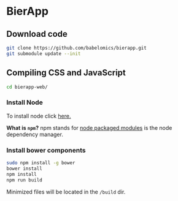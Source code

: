 BierApp
=======

## Download code
```bash
git clone https://github.com/babelomics/bierapp.git
git submodule update --init
```


## Compiling CSS and JavaScript

```bash
cd bierapp-web/
```

### Install Node
To install node click [here.](https://github.com/joyent/node/wiki/Installing-Node.js-via-package-manager)

**What is `npm`?** npm stands for [node packaged modules](http://npmjs.org/) is the node dependency manager.

### Install bower components

```bash
sudo npm install -g bower
bower install
npm install
npm run build
```
Minimized files will be located in the `/build` dir.
